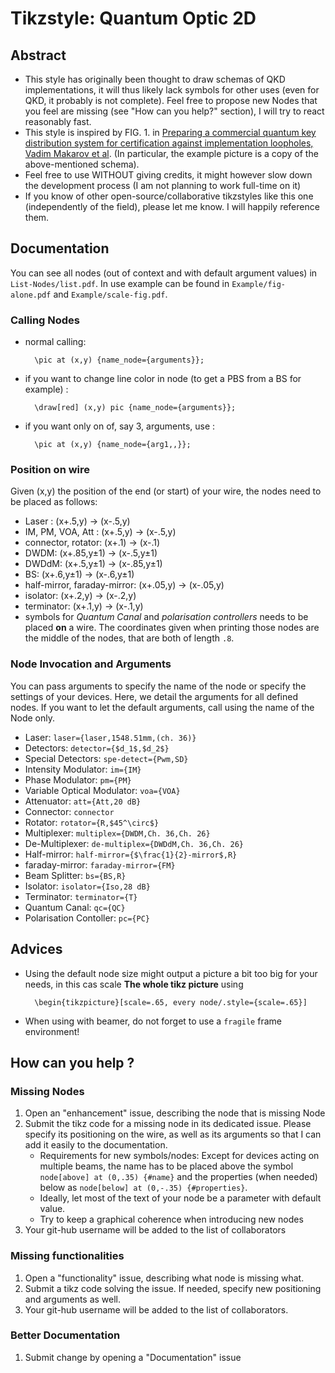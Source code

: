 # Tikzstyle: Quantum Optic 2D

## Abstract
-   This style has originally been thought to draw schemas of QKD implementations, it will thus likely lack symbols for other uses (even for QKD, it probably is not complete). Feel free to propose new Nodes that you feel are missing (see "How can you help?" section), I will try to react reasonably fast.
-   This style is inspired by FIG. 1. in [Preparing a commercial quantum key
distribution system for certification against implementation loopholes, Vadim Makarov et al](https://arxiv.org/abs/2310.20107). (In particular, the example picture is a copy of the above-mentioned schema).
- Feel free to use WITHOUT giving credits, it might however slow down the development process
(I am not planning to work full-time on it)
- If you know of other open-source/collaborative tikzstyles like this one (independently of the field), please let me know. I will happily reference them.

## Documentation
You can see all nodes (out of context and with default argument values) in `List-Nodes/list.pdf`. In use example can be found in `Example/fig-alone.pdf` and `Example/scale-fig.pdf`.
### Calling Nodes
- normal calling: 

        \pic at (x,y) {name_node={arguments}};
- if you want to change line color in node (to get a PBS from a BS for example) : 

        \draw[red] (x,y) pic {name_node={arguments}};
- if you want only on of, say 3, arguments, use : 

        \pic at (x,y) {name_node={arg1,,}};
### Position on wire
Given (x,y) the position of the end (or start) of your wire, the nodes need to be placed as follows:
- Laser : (x+.5,y) -> (x-.5,y)
- IM, PM, VOA, Att : (x+.5,y) -> (x-.5,y)
- connector, rotator: (x+.1) -> (x-.1)
- DWDM: (x+.85,y±1) -> (x-.5,y±1)
- DWDdM: (x+.5,y±1) -> (x-.85,y±1)
- BS: (x+.6,y±1) -> (x-.6,y±1)
- half-mirror, faraday-mirror: (x+.05,y) -> (x-.05,y)
- isolator: (x+.2,y) -> (x-.2,y)
- terminator: (x+.1,y) -> (x-.1,y)
- symbols for *Quantum Canal* and *polarisation controllers* needs to be placed **on** a wire. The coordinates given when printing those nodes are the middle of the nodes, that are both of length `.8`.

### Node Invocation and Arguments
You can pass arguments to specify the name of the node or specify the settings of your devices. Here, we detail the arguments for all defined nodes. If you want to let the default arguments, call using the name of the Node only.
- Laser: `laser={laser,1548.51mm,(ch. 36)}`
- Detectors: `detector={$d_1$,$d_2$}`
- Special Detectors: `spe-detect={Pwm,SD}`
- Intensity Modulator: `im={IM}`
- Phase Modulator: `pm={PM}`
- Variable Optical Modulator: `voa={VOA}`
- Attenuator: `att={Att,20 dB}`
- Connector: `connector`
- Rotator: `rotator={R,$45^\circ$}`
- Multiplexer: `multiplex={DWDM,Ch. 36,Ch. 26}`
- De-Multiplexer: `de-multiplex={DWDdM,Ch. 36,Ch. 26}`
- Half-mirror: `half-mirror={$\frac{1}{2}-mirror$,R}`
- faraday-mirror: `faraday-mirror={FM}`
- Beam Splitter: `bs={BS,R}`
- Isolator: `isolator={Iso,28 dB}`
- Terminator: `terminator={T}`
- Quantum Canal: `qc={QC}`
- Polarisation Contoller: `pc={PC}`

## Advices
- Using the default node size might output a picture a bit too big for your needs, in this cas scale **The whole tikz picture** using 
    
        \begin{tikzpicture}[scale=.65, every node/.style={scale=.65}]
        
- When using with beamer, do not forget to use a `fragile` frame environment!

## How can you help ?
### Missing Nodes
1. Open an "enhancement" issue, describing the node that is missing Node
2. Submit the tikz code for a missing node in its dedicated issue. Please specify its positioning on the wire, as well as its arguments so that I can add it easily to the documentation.
    -   Requirements for new symbols/nodes: Except for devices acting on multiple beams, the name has to be placed above the symbol `node[above] at (0,.35) {#name}` and the properties (when needed) below as `node[below] at (0,-.35) {#properties}`.
    - Ideally, let most of the text of your node be a parameter with default value.
    - Try to keep a graphical coherence when introducing new nodes  
3. Your git-hub username will be added to the list of collaborators

### Missing functionalities
1. Open a "functionality" issue, describing what node is missing what.
2. Submit a tikz code solving the issue. If needed, specify new positioning and arguments as well.
3. Your git-hub username will be added to the list of collaborators.

### Better Documentation
1. Submit change by opening a "Documentation" issue